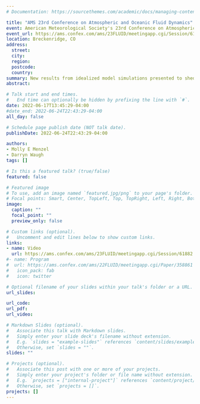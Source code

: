```yaml
---
# Documentation: https://sourcethemes.com/academic/docs/managing-content/

title: "AMS 23rd Conference on Atmospheric and Oceanic Fluid Dynamics"
event: American Meteorological Society's 23rd Conference on Atmospheric and Oceanic Fluid Dynamics
event_url: https://ams.confex.com/ams/23FLUID/meetingapp.cgi/Session/61882 
location: Breckenridge, CO
address:
  street:
  city:
  region:
  postcode:
  country:
summary: New results from idealized model simulations presented to shed light on the dynamical relationship between the Hadley Cell and subtropical jet.
abstract:

# Talk start and end times.
#   End time can optionally be hidden by prefixing the line with `#`.
date: 2022-06-17T13:45:29-04:00
#date_end: 2022-06-24T22:43:29-04:00
all_day: false

# Schedule page publish date (NOT talk date).
publishDate: 2022-06-24T22:43:29-04:00

authors:
- Molly E Menzel
- Darryn Waugh
tags: []

# Is this a featured talk? (true/false)
featured: false

# Featured image
# To use, add an image named `featured.jpg/png` to your page's folder. 
# Focal points: Smart, Center, TopLeft, Top, TopRight, Left, Right, BottomLeft, Bottom, BottomRight.
image:
  caption: ""
  focal_point: ""
  preview_only: false

# Custom links (optional).
#   Uncomment and edit lines below to show custom links.
links:
- name: Video
  url: https://ams.confex.com/ams/23FLUID/meetingapp.cgi/Session/61882 
#- name: Program
#  url: https://ams.confex.com/ams/22FLUID/meetingapp.cgi/Paper/358861
#   icon_pack: fab
#   icon: twitter

# Optional filename of your slides within your talk's folder or a URL.
url_slides:

url_code:
url_pdf:
url_video:

# Markdown Slides (optional).
#   Associate this talk with Markdown slides.
#   Simply enter your slide deck's filename without extension.
#   E.g. `slides = "example-slides"` references `content/slides/example-slides.md`.
#   Otherwise, set `slides = ""`.
slides: ""

# Projects (optional).
#   Associate this post with one or more of your projects.
#   Simply enter your project's folder or file name without extension.
#   E.g. `projects = ["internal-project"]` references `content/project/deep-learning/index.md`.
#   Otherwise, set `projects = []`.
projects: []
---
```

